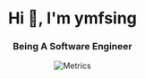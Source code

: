 <div align="center">

# Hi 👋, I'm ymfsing</h1>

### Being A Software Engineer</h3>

![Metrics](https://metrics.lecoq.io/ymfsing?template=classic&base.repositories=0&isocalendar=1&lines=1&introduction=1&pagespeed=1&languages=1&base=header%2C%20activity%2C%20community%2C%20repositories%2C%20metadata&base.indepth=false&base.hireable=false&isocalendar=false&isocalendar.duration=full-year&languages=false&languages.ignored=html%2C%20css%2C%20javascript&languages.limit=8&languages.threshold=0%25&languages.other=false&languages.colors=github&languages.sections=most-used&languages.indepth=false&languages.analysis.timeout=15&languages.categories=markup%2C%20programming&languages.recent.categories=markup%2C%20programming&languages.recent.load=300&languages.recent.days=14&lines=false&lines.sections=base&lines.repositories.limit=4&lines.history.limit=1&introduction=false&introduction.title=true&pagespeed=false&pagespeed.url=ymfsing.com&pagespeed.detailed=false&pagespeed.screenshot=false&pagespeed.pwa=true&config.timezone=Asia%2FShanghai)

</div>
